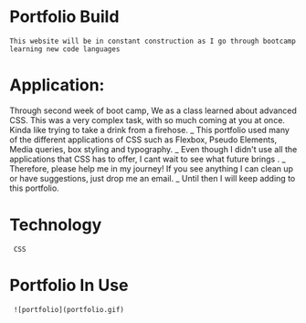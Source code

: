 # Portfolio Build
    This website will be in constant construction as I go through bootcamp learning new code languages

# Application:
   Through second week of boot camp, We as a class learned about advanced CSS.  This was a very complex task, with so much coming at you  at once.  Kinda like trying to take a drink from a firehose.
   _
   This portfolio used many of the different applications of CSS such as Flexbox, Pseudo Elements, Media queries, box styling and typography.
   _
   Even though I didn't use all the applications that CSS has to offer, I cant wait to see what future brings .
   _
   Therefore, please help me in my journey! If you see anything I can clean up or have suggestions, just drop me an email.
   _
   Until then I will keep adding to this portfolio.

   # Technology
     CSS

   # Portfolio In Use
     ![portfolio](portfolio.gif)
